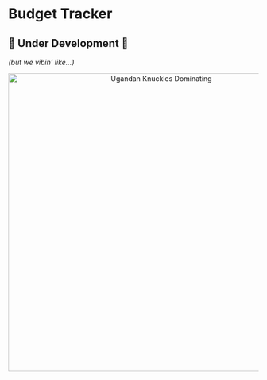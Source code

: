 # Budget Tracker  

## 🚧 Under Development 🚧  
*(but we vibin' like...)*  

<div align="center">
  <img src="https://media.tenor.com/images/ebba8885cc7864386a7bb2a50518c22f/tenor.gif" width="600" alt="Ugandan Knuckles Dominating" />  
</div>
